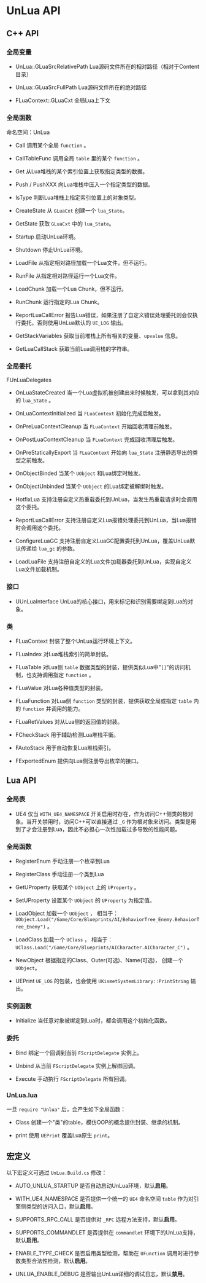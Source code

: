 # UnLua API

## C++ API

### 全局变量
* UnLua::GLuaSrcRelativePath Lua源码文件所在的相对路径（相对于Content目录）

* UnLua::GLuaSrcFullPath Lua源码文件所在的绝对路径

* FLuaContext::GLuaCxt 全局Lua上下文

### 全局函数
命名空间：UnLua
* Call 调用某个全局 `function` 。

* CallTableFunc 调用全局 `table` 里的某个 `function` 。

* Get 从Lua堆栈的某个索引位置上获取指定类型的数据。

* Push / PushXXX 向Lua堆栈中压入一个指定类型的数据。

* IsType 判断Lua堆栈上指定索引位置上的对象类型。

* CreateState 从 `GLuaCxt` 创建一个 `lua_State`。

* GetState 获取 `GLuaCxt` 中的 `lua_State`。

* Startup 启动UnLua环境。

* Shutdown 停止UnLua环境。

* LoadFile 从指定相对路径加载一个Lua文件，但不运行。

* RunFile 从指定相对路径运行一个Lua文件。

* LoadChunk 加载一个Lua Chunk，但不运行。

* RunChunk 运行指定的Lua Chunk。

* ReportLuaCallError 报告Lua错误，如果注册了自定义错误处理委托则会仅执行委托，否则使用UnLua默认的 `UE_LOG` 输出。

* GetStackVariables 获取当前堆栈上所有相关的变量、`upvalue` 信息。

* GetLuaCallStack 获取当前Lua调用栈的字符串。

### 全局委托
FUnLuaDelegates
* OnLuaStateCreated 当一个Lua虚拟机被创建出来时候触发，可以拿到其对应的 `lua_State` 。

* OnLuaContextInitialized 当 `FLuaContext` 初始化完成后触发。

* OnPreLuaContextCleanup 当 `FLuaContext` 开始回收清理前触发。

* OnPostLuaContextCleanup 当 `FLuaContext` 完成回收清理后触发。

* OnPreStaticallyExport 当 `FLuaContext` 开始向 `lua_State` 注册静态导出的类型之前触发。

* OnObjectBinded 当某个 `UObject` 和Lua绑定时触发。

* OnObjectUnbinded 当某个 `UObject` 的Lua绑定被解绑时触发。

* HotfixLua 支持注册自定义热重载委托到UnLua，当发生热重载请求时会调用这个委托。

* ReportLuaCallError 支持注册自定义Lua报错处理委托到UnLua，当Lua报错时会调用这个委托。

* ConfigureLuaGC 支持注册自定义LuaGC配置委托到UnLua，覆盖UnLua默认传递给 `lua_gc` 的参数。

* LoadLuaFile 支持注册自定义的Lua文件加载器委托到UnLua，实现自定义Lua文件加载机制。

### 接口
* UUnLuaInterface UnLua的核心接口，用来标记和识别需要绑定到Lua的对象。

### 类
* FLuaContext 封装了整个UnLua运行环境上下文。

* FLuaIndex 对Lua堆栈索引的简单封装。

* FLuaTable 对Lua侧 `table` 数据类型的封装，提供类似Lua中"`[]`"的访问机制，也支持调用指定 `function` 。

* FLuaValue 对Lua各种值类型的封装。

* FLuaFunction 对Lua侧 `function` 类型的封装，提供获取全局或指定 `table` 内的 `function` 并调用的能力。

* FLuaRetValues 对从Lua侧的返回值的封装。

* FCheckStack 用于辅助检测Lua堆栈平衡。

* FAutoStack 用于自动恢复Lua堆栈索引。

* FExportedEnum 提供向Lua侧注册导出枚举的接口。

## Lua API

### 全局表
* UE4 仅当 `WITH_UE4_NAMESPACE` 开关启用时存在，作为访问C++侧类的根对象。当开关禁用时，访问C++可以直接通过 `_G` 作为根对象来访问。类型是用到了才会注册到Lua，因此不必担心一次性加载过多导致的性能问题。

### 全局函数
* RegisterEnum 手动注册一个枚举到Lua

* RegisterClass 手动注册一个类到Lua

* GetUProperty 获取某个 `UObject` 上的 `UProperty` 。

* SetUProperty 设置某个 `UObject` 的 `UProperty` 为指定值。

* LoadObject 加载一个 `UObject` ， 相当于：`UObject.Load("/Game/Core/Blueprints/AI/BehaviorTree_Enemy.BehaviorTree_Enemy")` 。

* LoadClass 加载一个 `UClass` ， 相当于： `UClass.Load("/Game/Core/Blueprints/AICharacter.AICharacter_C")` 。

* NewObject 根据指定的Class、Outer(可选)、Name(可选)， 创建一个 `UObject`。

* UEPrint `UE_LOG` 的包装，也会使用 `UKismetSystemLibrary::PrintString` 输出。

### 实例函数
* Initialize 当任意对象被绑定到Lua时，都会调用这个初始化函数。

### 委托
* Bind 绑定一个回调到当前 `FScriptDelegate` 实例上。

* Unbind 从当前 `FScriptDelegate` 实例上解绑回调。

* Execute 手动执行 `FScriptDelegate` 所有回调。

### UnLua.lua
一旦 `require "Unlua"` 后，会产生如下全局函数：
* Class 创建一个"类"的table，模仿OOP的概念提供封装、继承的机制。

* print 使用 `UEPrint` 覆盖Lua原生 `print`。

## 宏定义
以下宏定义可通过 `UnLua.Build.cs` 修改：
* AUTO_UNLUA_STARTUP 是否自动启动UnLua环境，默认**启用**。

* WITH_UE4_NAMESPACE 是否提供一个统一的 `UE4` 命名空间 `table` 作为对引擎侧类型的访问入口，默认**启用**。

* SUPPORTS_RPC_CALL 是否提供对 `_RPC` 远程方法支持，默认**启用**。

* SUPPORTS_COMMANDLET 是否提供在 `commandlet` 环境下的UnLua支持，默认**启用**。

* ENABLE_TYPE_CHECK 是否启用类型检测，帮助在 `UFunction` 调用时进行参数类型合法性检测，默认**启用**。

* UNLUA_ENABLE_DEBUG 是否输出UnLua详细的调试日志，默认**禁用**。